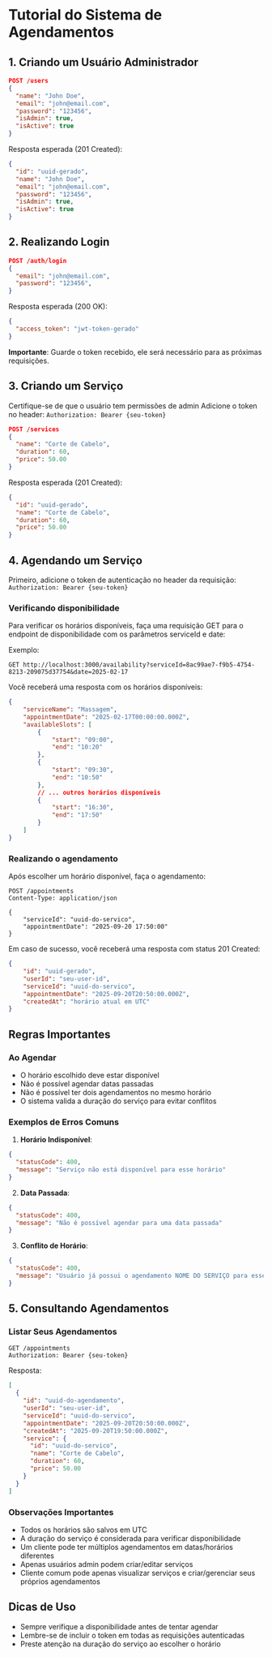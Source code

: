 # Tutorial do Sistema de Agendamentos

## 1. Criando um Usuário Administrador

```json
POST /users
{
  "name": "John Doe",
  "email": "john@email.com",
  "password": "123456",
  "isAdmin": true,
  "isActive": true
}
```

Resposta esperada (201 Created):
```json
{
  "id": "uuid-gerado",
  "name": "John Doe",
  "email": "john@email.com",
  "password": "123456",
  "isAdmin": true,
  "isActive": true
}
```

## 2. Realizando Login

```json
POST /auth/login
{
  "email": "john@email.com",
  "password": "123456",
}
```

Resposta esperada (200 OK):
```json
{
  "access_token": "jwt-token-gerado"
}
```

**Importante**: Guarde o token recebido, ele será necessário para as próximas requisições.

## 3. Criando um Serviço

Certifique-se de que o usuário tem permissões de admin
Adicione o token no header: `Authorization: Bearer {seu-token}`


```json
POST /services
{
  "name": "Corte de Cabelo",
  "duration": 60,
  "price": 50.00
}
```

Resposta esperada (201 Created):
```json
{
  "id": "uuid-gerado",
  "name": "Corte de Cabelo",
  "duration": 60,
  "price": 50.00
}
```

## 4. Agendando um Serviço

Primeiro, adicione o token de autenticação no header da requisição: `Authorization: Bearer {seu-token}`


### Verificando disponibilidade
Para verificar os horários disponíveis, faça uma requisição GET para o endpoint de disponibilidade com os parâmetros serviceId e date:

Exemplo:
```http
GET http://localhost:3000/availability?serviceId=8ac99ae7-f9b5-4754-8213-209075d37754&date=2025-02-17
```

Você receberá uma resposta com os horários disponíveis:
```json
{
    "serviceName": "Massagem",
    "appointmentDate": "2025-02-17T00:00:00.000Z",
    "availableSlots": [
        {
            "start": "09:00",
            "end": "10:20"
        },
        {
            "start": "09:30",
            "end": "10:50"
        },
        // ... outros horários disponíveis
        {
            "start": "16:30",
            "end": "17:50"
        }
    ]
}
```

### Realizando o agendamento
Após escolher um horário disponível, faça o agendamento:

```http
POST /appointments
Content-Type: application/json

{
    "serviceId": "uuid-do-servico",
    "appointmentDate": "2025-09-20 17:50:00"
}
```

Em caso de sucesso, você receberá uma resposta com status 201 Created:
```json
{
    "id": "uuid-gerado",
    "userId": "seu-user-id",
    "serviceId": "uuid-do-servico",
    "appointmentDate": "2025-09-20T20:50:00.000Z",
    "createdAt": "horário atual em UTC"
}
```

## Regras Importantes

### Ao Agendar
- O horário escolhido deve estar disponível
- Não é possível agendar datas passadas
- Não é possível ter dois agendamentos no mesmo horário
- O sistema valida a duração do serviço para evitar conflitos

### Exemplos de Erros Comuns

1. **Horário Indisponível**:
```json
{
  "statusCode": 400,
  "message": "Serviço não está disponível para esse horário"
}
```

2. **Data Passada**:
```json
{
  "statusCode": 400,
  "message": "Não é possível agendar para uma data passada"
}
```

3. **Conflito de Horário**:
```json
{
  "statusCode": 400,
  "message": "Usuário já possui o agendamento NOME DO SERVIÇO para esse horário"
}
```

## 5. Consultando Agendamentos

### Listar Seus Agendamentos
```http
GET /appointments
Authorization: Bearer {seu-token}
```

Resposta:
```json
[
  {
    "id": "uuid-do-agendamento",
    "userId": "seu-user-id",
    "serviceId": "uuid-do-servico",
    "appointmentDate": "2025-09-20T20:50:00.000Z",
    "createdAt": "2025-09-20T19:50:00.000Z",
    "service": {
      "id": "uuid-do-servico",
      "name": "Corte de Cabelo",
      "duration": 60,
      "price": 50.00
    }
  }
]
```

### Observações Importantes
- Todos os horários são salvos em UTC
- A duração do serviço é considerada para verificar disponibilidade
- Um cliente pode ter múltiplos agendamentos em datas/horários diferentes
- Apenas usuários admin podem criar/editar serviços
- Cliente comum pode apenas visualizar serviços e criar/gerenciar seus próprios agendamentos

## Dicas de Uso
- Sempre verifique a disponibilidade antes de tentar agendar
- Lembre-se de incluir o token em todas as requisições autenticadas
- Preste atenção na duração do serviço ao escolher o horário
